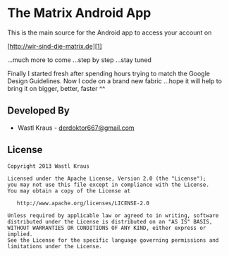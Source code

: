 The Matrix Android App
======================

This is the main source for the Android app to access your account on

[http://wir-sind-die-matrix.de][1]

...much more to come ...step by step ...stay tuned

Finally I started fresh after spending hours trying to match the
Google Design Guidelines. Now I code on a brand new fabric ...hope
it will help to bring it on bigger, better, faster ^^


Developed By
------------

* Wastl Kraus - <derdoktor667@gmail.com>


License
-------

    Copyright 2013 Wastl Kraus

    Licensed under the Apache License, Version 2.0 (the "License");
    you may not use this file except in compliance with the License.
    You may obtain a copy of the License at

       http://www.apache.org/licenses/LICENSE-2.0

    Unless required by applicable law or agreed to in writing, software
    distributed under the License is distributed on an "AS IS" BASIS,
    WITHOUT WARRANTIES OR CONDITIONS OF ANY KIND, either express or implied.
    See the License for the specific language governing permissions and
    limitations under the License.




 [1]: http://wir-sind-die-matrix.de
